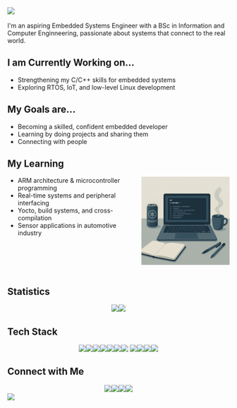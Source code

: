 <img src="https://capsule-render.vercel.app/api?type=waving&height=270&color=0:1B263B,100:778DA9&text=Hi,%20I%20am%20Annabell&fontSize=50&fontAlignY=41&animation=fadeIn&fontColor=FFFFFF&desc=Embedded%20Systems%20Engineer">

I'm an aspiring Embedded Systems Engineer with a BSc in Information 
and Computer Enginneering, passionate about systems that connect to the real world.


## I am Currently Working on...
- Strengthening my C/C++ skills for embedded systems  
- Exploring RTOS, IoT, and low-level Linux development  

## My Goals are...  
- Becoming a skilled, confident embedded developer  
- Learning by doing projects and sharing them
- Connecting with people

## My Learning
<img style="display: block;margin: auto;" width="200px" src="image.png" align="right">

- ARM architecture & microcontroller programming  
- Real-time systems and peripheral interfacing  
- Yocto, build systems, and cross-compilation 
- Sensor applications in automotive industry
<br>
<br>
<br>
<br>


## Statistics
<div align="center">
<img height="137px" src="https://github-readme-stats.vercel.app/api?username=ackassar&&bg_color=0,0D1B2A,1B263B,415A77&title_color=FFFFFF&text_color=FFFFFF&icon_color=FFFFFF&show_icons=true&hide_border=true&count_private=true"/><img height="137px" src="https://github-readme-streak-stats.herokuapp.com/?user=ackassar&&background=0,415A77,1B263B,0D1B2A&title=FFFFFF&ring=FFFFFF&fire=FFFFFF&stroke=FFFFFF&currStreakNum=FFFFFF&currStreakLabel=FFFFFF&sideNums=FFFFFF&sideLabels=FFFFFF&dates=FFFFFF&show_icons=true&hide_border=true&count_private=true"/>
</div>


## Tech Stack
<div align="center">
<img src="https://img.shields.io/badge/Arch Linux-415A77?logo=arch-linux&logoColor=white&style=for-the-badge"><img src="https://img.shields.io/badge/Hyprland-778DA9?style=for-the-badge&logo=hyprland&logoColor=white"><img src="https://img.shields.io/badge/ZSH-415A77?style=for-the-badge&logo=ZSH&logoColor=white"><img src="https://img.shields.io/badge/Visual Studio Code-778DA9?style=for-the-badge&logo=visual-studio-code&logoColor=white"><img src="https://img.shields.io/badge/Git-415A77?style=for-the-badge&logo=Git&logoColor=white"><img src="https://img.shields.io/badge/GitHub-778DA9?style=for-the-badge&logo=github&logoColor=white"><img src="https://img.shields.io/badge/Obsidian-415A77?style=for-the-badge&logo=obsidian&logoColor=white"> <img src="https://img.shields.io/badge/latex-778DA9?style=for-the-badge&logo=latex&logoColor=white"><img src="https://img.shields.io/badge/c-415A77?style=for-the-badge&logo=c&logoColor=white)"><img src="https://img.shields.io/badge/c++-778DA9?style=for-the-badge&logo=c%2B%2B&logoColor=white"><img src="https://img.shields.io/badge/python-415A77?style=for-the-badge&logo=python&logoColor=white">
</div>

## Connect with Me
<div align="center">
<img src="https://img.shields.io/badge/Dev.to-415A77?logo=dev.to&logoColor=white&style=for-the-badge"><img src="https://img.shields.io/badge/mastodon-778DA9?logo=mastodon&logoColor=white&style=for-the-badge"><img src="https://img.shields.io/badge/LinkedIn-415A77?logo=linkedin&logoColor=white&style=for-the-badge"><a href="https://www.annabell-kassar.dev"><img src="https://img.shields.io/badge/Website-778DA9?l&style=for-the-badge"></a>
</div>

<img src="https://capsule-render.vercel.app/api?type=waving&height=200&color=0:1B263B,100:778DA9&section=footer">
